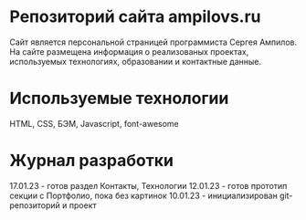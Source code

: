 # Репозиторий сайта ampilovs.ru
Сайт является персональной страницей программиста Сергея Ампилов. На сайте размещена информация о реализованых проектах, используемых технологиях, образовании и контактные данные.  

# Используемые технологии
HTML, CSS, БЭМ, Javascript, font-awesome


# Журнал разработки  
17.01.23 - готов раздел Контакты, Технологии
12.01.23 - готов прототип секции с Портфолио, пока без картинок
10.01.23 - инициализирован git-репозиторий и проект